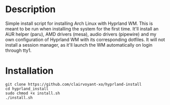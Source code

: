 # Description
Simple install script for installing Arch Linux with Hyprland WM. This is meant to be run when installing the system for the first time. It'll install an AUR helper (paru), AMD drivers (mesa), audio drivers (pipewire) and my own configuration of Hyprland WM with its corresponding dotfiles. It will not install a session manager, as it'll launch the WM automatically on login through tty1.

# Installation
```
git clone https://github.com/clairvoyant-xo/hyprland-install
cd hyprland_install
sudo chmod +x install.sh
./install.sh
```
